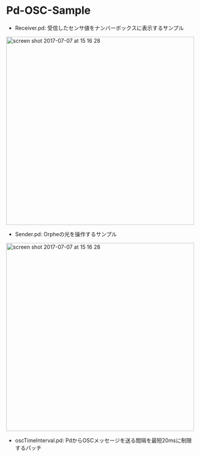 # Pd-OSC-Sample

- Receiver.pd: 受信したセンサ値をナンバーボックスに表示するサンプル
<img width="500" alt="screen shot 2017-07-07 at 15 16 28" src="https://user-images.githubusercontent.com/1403143/27948880-6638454e-6336-11e7-9493-79f606c0446a.png">

- Sender.pd: Orpheの光を操作するサンプル
<img width="500" alt="screen shot 2017-07-07 at 15 16 28" src="https://user-images.githubusercontent.com/1403143/27948912-807c8c80-6336-11e7-89ae-eef93b50e106.png">

- oscTimeInterval.pd: PdからOSCメッセージを送る間隔を最短20msに制限するパッチ
